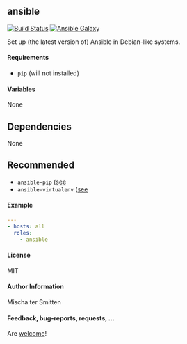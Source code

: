 ## ansible

[![Build Status](https://travis-ci.org/Oefenweb/ansible-ansible.svg?branch=master)](https://travis-ci.org/Oefenweb/ansible-ansible) [![Ansible Galaxy](http://img.shields.io/badge/ansible--galaxy-ansible-blue.svg)](https://galaxy.ansible.com/list#/roles/4387)

Set up (the latest version of) Ansible in Debian-like systems.

#### Requirements

* `pip` (will not installed)

#### Variables

None

## Dependencies

None

## Recommended

* `ansible-pip` ([see](https://github.com/Oefenweb/ansible-pip)
* `ansible-virtualenv` ([see](https://github.com/Oefenweb/ansible-virtualenv)

#### Example

```yaml
---
- hosts: all
  roles:
    - ansible
```

#### License

MIT

#### Author Information

Mischa ter Smitten

#### Feedback, bug-reports, requests, ...

Are [welcome](https://github.com/Oefenweb/ansible-ansible/issues)!
